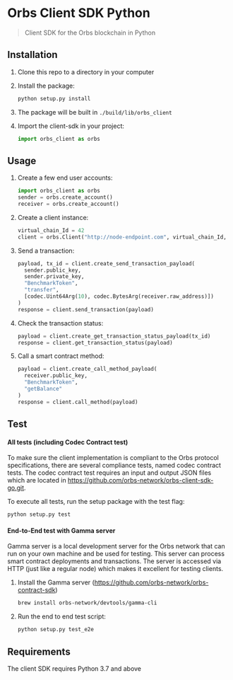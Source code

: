 # Orbs Client SDK Python

> Client SDK for the Orbs blockchain in Python

## Installation
1. Clone this repo to a directory in your computer

2. Install the package:

    ```sh
    python setup.py install
    ```
3. The package will be built in `./build/lib/orbs_client`
    
4. Import the client-sdk in your project:

    ```python
    import orbs_client as orbs
    ```

## Usage

1. Create a few end user accounts:

    ```python
    import orbs_client as orbs
    sender = orbs.create_account()
    receiver = orbs.create_account()
    ```
    
2. Create a client instance:

    ```python
    virtual_chain_Id = 42
    client = orbs.Client("http://node-endpoint.com", virtual_chain_Id, "TEST_NET")
    ```

3. Send a transaction:

    ```python
    payload, tx_id = client.create_send_transaction_payload(
      sender.public_key,
      sender.private_key,
      "BenchmarkToken",
      "transfer",
      [codec.Uint64Arg(10), codec.BytesArg(receiver.raw_address)])
    )
    response = client.send_transaction(payload)
    ```
    
4. Check the transaction status:

    ```python
    payload = client.create_get_transaction_status_payload(tx_id)
    response = client.get_transaction_status(payload)
    ```
    
5. Call a smart contract method:

    ```python
    payload = client.create_call_method_payload(
      receiver.public_key,
      "BenchmarkToken",
      "getBalance"
    )
    response = client.call_method(payload)
    ```

## Test

#### All tests (including Codec Contract test) 
To make sure the client implementation is compliant to the Orbs protocol specifications, there are several compliance tests, named codec contract tests.
The codec contract test requires an input and output JSON files which are located in https://github.com/orbs-network/orbs-client-sdk-go.git.

To execute all tests, run the setup package with the test flag:
```sh
python setup.py test
```

#### End-to-End test with Gamma server
Gamma server is a local development server for the Orbs network that can run on your own machine and be used for testing. This server can process smart contract deployments and transactions. The server is accessed via HTTP (just like a regular node) which makes it excellent for testing clients.

1. Install the Gamma server (https://github.com/orbs-network/orbs-contract-sdk)
    
    ```sh
    brew install orbs-network/devtools/gamma-cli
    ```
    
2. Run the end to end test script:
    
    ```sh
    python setup.py test_e2e
    ```
    
## Requirements    
The client SDK requires Python 3.7 and above

